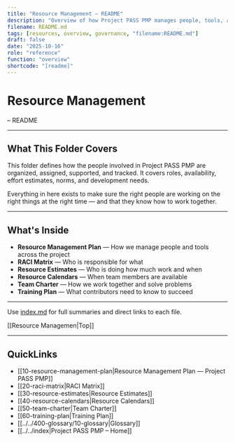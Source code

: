 ```yaml
---
title: "Resource Management – README"
description: "Overview of how Project PASS PMP manages people, tools, and availability to sustain project delivery."
filename: README.md
tags: [resources, overview, governance, "filename:README.md"]
draft: false
date: "2025-10-16"
role: "reference"
function: "overview"
shortcode: "[readme]"
---
```


# Resource Management
– README  

---

## What This Folder Covers

This folder defines how the people involved in Project PASS PMP are organized, assigned, supported, and tracked. It covers roles, availability, effort estimates, norms, and development needs.

Everything in here exists to make sure the right people are working on the right things at the right time — and that they know how to work together.

---

## What's Inside

- **Resource Management Plan** — How we manage people and tools across the project  
- **RACI Matrix** — Who is responsible for what  
- **Resource Estimates** — Who is doing how much work and when  
- **Resource Calendars** — When team members are available  
- **Team Charter** — How we work together and solve problems  
- **Training Plan** — What contributors need to know to succeed

---

Use [index.md](repositories/r30-project-pass-pmp/contents/00-project-pass-pmp/50-resource-managment-plan/index.md) for full summaries and direct links to each file.


[[Resource Managemen|Top]]

---

## QuickLinks
- [[10-resource-management-plan|Resource Management Plan — Project PASS PMP]]
- [[20-raci-matrix|RACI Matrix]]
- [[30-resource-estimates|Resource Estimates]]
- [[40-resource-calendars|Resource Calendars]]
- [[50-team-charter|Team Charter]]
- [[60-training-plan|Training Plan]]
- [[../../400-glossary/10-glossary|Glossary]]
- [[../../index|Project PASS PMP – Home]]
